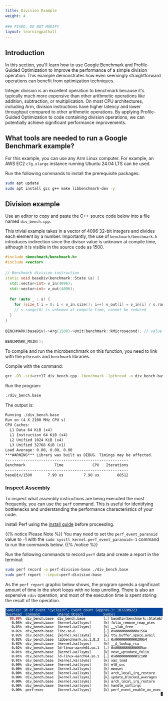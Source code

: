 ```yaml
---
title: Division Example
weight: 4

### FIXED, DO NOT MODIFY
layout: learningpathall
---
```


## Introduction

In this section, you'll learn how to use Google Benchmark and Profile-Guided Optimization to improve the performance of a simple division operation. This example demonstrates how even seemingly straightforward operations can benefit from optimization techniques.

Integer division is an excellent operation to benchmark because it's typically much more expensive than other arithmetic operations like addition, subtraction, or multiplication. On most CPU architectures, including Arm, division instructions have higher latency and lower throughput compared to other arithmetic operations. By applying Profile-Guided Optimization to code containing division operations, we can potentially achieve significant performance improvements.

## What tools are needed to run a Google Benchmark example?

For this example, you can use any Arm Linux computer. For example, an AWS EC2 `c7g.xlarge` instance running Ubuntu 24.04 LTS can be used.

Run the following commands to install the prerequisite packages:

```bash
sudo apt update
sudo apt install gcc g++ make libbenchmark-dev -y
```

## Division example

Use an editor to copy and paste the C++ source code below into a file named `div_bench.cpp`.

This trivial example takes in a vector of 4096 32-bit integers and divides each element by a number. Importantly, the use of `benchmark/benchmark.h` introduces indirection since the divisor value is unknown at compile time, although it is visible in the source code as 1500.

```cpp
#include <benchmark/benchmark.h>
#include <vector>

// Benchmark division instruction
static void baseDiv(benchmark::State &s) {
  std::vector<int> v_in(4096);
  std::vector<int> v_out(4096);

  for (auto _ : s) {
    for (size_t i = 0; i < v_in.size(); i++) v_out[i] = v_in[i] / s.range(0);
    // s.range(0) is unknown at compile time, cannot be reduced
  }
}

BENCHMARK(baseDiv)->Arg(1500)->Unit(benchmark::kMicrosecond); // value of 1500 is passed through as an argument so strength reduction cannot be applied

BENCHMARK_MAIN();
```

To compile and run the microbenchmark on this function, you need to link with the `pthreads` and `benchmark` libraries.

Compile with the command:

```bash
g++ -O3 -std=c++17 div_bench.cpp -lbenchmark -lpthread -o div_bench.base
```

Run the program:

```bash
./div_bench.base
```

The output is:

```output
Running ./div_bench.base
Run on (4 X 2100 MHz CPU s)
CPU Caches:
  L1 Data 64 KiB (x4)
  L1 Instruction 64 KiB (x4)
  L2 Unified 1024 KiB (x4)
  L3 Unified 32768 KiB (x1)
Load Average: 0.00, 0.00, 0.00
***WARNING*** Library was built as DEBUG. Timings may be affected.
-------------------------------------------------------
Benchmark             Time             CPU   Iterations
-------------------------------------------------------
baseDiv/1500       7.90 us         7.90 us        88512
```

### Inspect Assembly

To inspect what assembly instructions are being executed the most frequently, you can use the `perf` command. This is useful for identifying bottlenecks and understanding the performance characteristics of your code.

Install Perf using the [install guide](https://learn.arm.com/install-guides/perf/) before proceeding.

{{% notice Please Note %}}
You may need to set the `perf_event_paranoid` value to -1 with the `sudo sysctl kernel.perf_event_paranoid=-1` command to run the commands below.
{{% /notice %}}

Run the following commands to record `perf` data and create a report in the terminal:

```bash
sudo perf record -o perf-division-base ./div_bench.base 
sudo perf report --input=perf-division-base
```

As the `perf report` graphic below shows, the program spends a significant amount of time in the short loops with no loop unrolling. There is also an expensive `sdiv` operation, and most of the execution time is spent storing the result of the operation.

![before-pgo](./before-pgo.gif)

